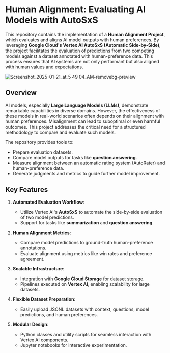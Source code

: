 # Human Alignment: Evaluating AI Models with AutoSxS

This repository contains the implementation of a **Human Alignment Project**, which evaluates and aligns AI model outputs with human preferences. By leveraging **Google Cloud's Vertex AI AutoSxS (Automatic Side-by-Side)**, the project facilitates the evaluation of predictions from two competing models against a dataset annotated with human-preference data. This process ensures that AI systems are not only performant but also aligned with human values and expectations.


![Screenshot_2025-01-21_at_5 49 04_AM-removebg-preview](https://github.com/user-attachments/assets/d4b42393-98d9-4f47-a6fc-79ee9a11f2ad)



## Overview

AI models, especially **Large Language Models (LLMs)**, demonstrate remarkable capabilities in diverse domains. However, the effectiveness of these models in real-world scenarios often depends on their alignment with human preferences. Misalignment can lead to suboptimal or even harmful outcomes. This project addresses the critical need for a structured methodology to compare and evaluate such models.

The repository provides tools to:
- Prepare evaluation datasets.
- Compare model outputs for tasks like **question answering**.
- Measure alignment between an automatic rating system (AutoRater) and human-preference data.
- Generate judgments and metrics to guide further model improvement.

## Key Features

1. **Automated Evaluation Workflow**:
   - Utilize Vertex AI's **AutoSxS** to automate the side-by-side evaluation of two model predictions.
   - Support for tasks like **summarization** and **question answering**.

2. **Human Alignment Metrics**:
   - Compare model predictions to ground-truth human-preference annotations.
   - Evaluate alignment using metrics like win rates and preference agreement.

3. **Scalable Infrastructure**:
   - Integration with **Google Cloud Storage** for dataset storage.
   - Pipelines executed on **Vertex AI**, enabling scalability for large datasets.

4. **Flexible Dataset Preparation**:
   - Easily upload JSONL datasets with context, questions, model predictions, and human preferences.

5. **Modular Design**:
   - Python classes and utility scripts for seamless interaction with Vertex AI components.
   - Jupyter notebooks for interactive experimentation.
